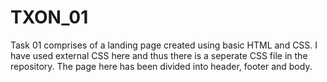 # TXON_01
Task 01 comprises of a landing page created using basic HTML and CSS. I have used external CSS here and thus there is a seperate CSS file in the repository. The page here has been divided into header, footer and body.
